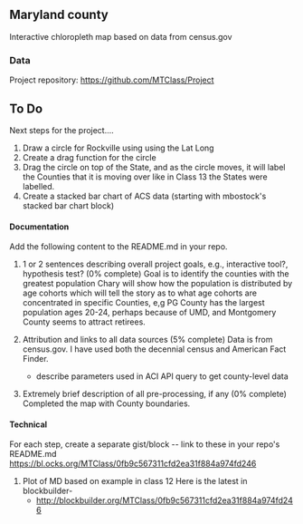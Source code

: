 ## Maryland county

Interactive chloropleth map based on data from census.gov

### Data

Project repository: https://github.com/MTClass/Project

## To Do

Next steps for the project....
1) Draw a circle for Rockville using using the Lat Long
2) Create a drag function for the circle
3) Drag the circle on top of the State, and as the circle moves, it will label the Counties that it is moving over like in Class 13 the States were labelled.
4) Create a stacked bar chart of ACS data (starting with mbostock's stacked bar chart block)

#### Documentation

Add the following content to the README.md in your repo.

1. 1 or 2 sentences describing overall project goals, e.g., interactive tool?, hypothesis test? (0% complete)
Goal is to identify the counties with the greatest population
Chary will show how the population is distributed by age cohorts which will tell the story as to what age cohorts are concentrated in specific Counties, e,g PG County has the largest population ages 20-24, perhaps because of UMD, and Montgomery County seems to attract retirees.

2. Attribution and links to all data sources (5% complete)
Data is from census.gov.  I have used both the decennial census and American Fact Finder.
    * describe parameters used in ACI API query to get county-level data
3. Extremely brief description of all pre-processing, if any (0% complete)
Completed the map with County boundaries.

#### Technical

For each step, create a separate gist/block -- link to these in your repo's README.md
https://bl.ocks.org/MTClass/0fb9c567311cfd2ea31f884a974fd246

1. Plot of MD based on example in class 12
Here is the latest in blockbuilder-
    * http://blockbuilder.org/MTClass/0fb9c567311cfd2ea31f884a974fd246
